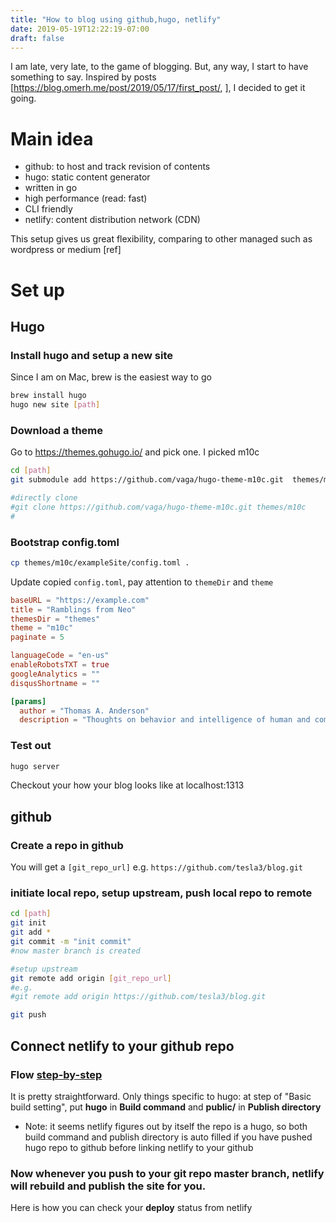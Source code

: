 ```yaml
---
title: "How to blog using github,hugo, netlify"
date: 2019-05-19T12:22:19-07:00
draft: false
---
```


I am late, very late, to the game of blogging. But, any way, I start to have something to say. Inspired by posts [https://blog.omerh.me/post/2019/05/17/first_post/, ], I decided to get it going. 

# Main idea
- github: to host and track revision of contents
- hugo: static content generator
 - written in go
 - high performance (read: fast)
 - CLI friendly
- netlify: content distribution network (CDN)

This setup gives us great flexibility, comparing to other managed such as wordpress or medium [ref]

# Set up
##  Hugo
### Install hugo and setup a new site
Since I am on Mac, brew is the easiest way to go
```bash
brew install hugo
hugo new site [path]
```


### Download a theme 
Go to https://themes.gohugo.io/ and pick one. I picked m10c

```bash
cd [path]
git submodule add https://github.com/vaga/hugo-theme-m10c.git  themes/m10c

#directly clone 
#git clone https://github.com/vaga/hugo-theme-m10c.git themes/m10c
#
```

### Bootstrap  config.toml
```bash
cp themes/m10c/exampleSite/config.toml .
```

Update copied `config.toml`, pay attention to `themeDir` and `theme`
```toml
baseURL = "https://example.com"
title = "Ramblings from Neo"
themesDir = "themes"
theme = "m10c"
paginate = 5

languageCode = "en-us"
enableRobotsTXT = true
googleAnalytics = ""
disqusShortname = ""

[params]
  author = "Thomas A. Anderson"
  description = "Thoughts on behavior and intelligence of human and computer"

```

### Test out
```bash
hugo server
```

Checkout your how your blog looks like at localhost:1313


## github
### Create a repo in github

You will get a `[git_repo_url]` e.g. `https://github.com/tesla3/blog.git`

### initiate local repo,  setup upstream, push local repo to remote 
```bash
cd [path]
git init
git add *
git commit -m "init commit"
#now master branch is created

#setup upstream
git remote add origin [git_repo_url]
#e.g.
#git remote add origin https://github.com/tesla3/blog.git

git push
```


## Connect netlify to your github repo

### Flow [step-by-step](https://medium.com/the-codelog/how-to-deploy-a-website-to-netlify-35274f478144)

It is pretty straightforward. Only things specific to hugo: at step of "Basic build setting", put **hugo** in **Build command** and **public/** in **Publish directory**


* Note: it seems netlify figures out by itself the repo is a hugo, so both build command and publish directory is auto filled if you have pushed hugo repo to github before linking netlify to your github 

### Now whenever you push to your git repo master branch, netlify will rebuild and publish the site for you.

Here is how you can check your **deploy** status from netlify





